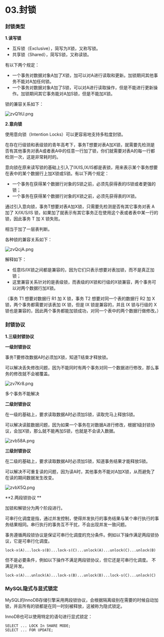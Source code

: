 # 03.封锁

### 封锁类型


**1.读写锁**

- 互斥锁（Exclusive），简写为X锁，又称写锁。
- 共享锁（Shared），简写S锁，又称读锁。

有以下两个规定：

- 一个事务对数据对象A加了X锁，加可以对A进行读取和更新。加锁期间其他事务不能对A加任何锁。
- 一个事务对数据对象A加了S锁，可以对A进行读取操作，但是不能进行更新操作。加锁期间其它事务能对A加S锁，但是不能加X锁。

锁的兼容关系如下：

![zvQ1tU.png](https://s1.ax1x.com/2022/12/24/zvQ1tU.png)


**2.意向锁**

使用意向锁（Intention Locks）可以更容易地支持多粒度封锁。

在存在行级锁和表级锁的青年高考下，事务T想要对表A加X锁，就需要先检测是否有其他事务对表A或者表A中的任意一行加了锁，你们就需要对表A的每一行都检测一次，这是非常耗时的。

意向锁在原来读写锁的基础上引入了IX/IS,IX/IS都是表锁，用来表示某个事务想要在表中的某个数据行上加X锁或S锁。有以下两个规定：

- 一个事务在获得某个数据行对象的S锁之前，必须先获得表的IS锁或者更强的锁；
- 一个事务在获得某个数据行对象的X锁之前，必须先获得表的IX锁。

通过引入意向锁，事务T想要对表A加X锁，只需要先检测是否有其它事务对表 A 加了 X/IX/S/IS 锁，如果加了就表示有其它事务正在使用这个表或者表中某一行的锁，因此事务 T 加 X 锁失败。

相当于加了一层表判断。

各种锁的兼容关系如下：

![zvQcjA.png](https://s1.ax1x.com/2022/12/24/zvQcjA.png)

解释如下：

- 任意IS/IX锁之间都是兼容的，因为它们只表示想要对表加锁，而不是真正加锁；
- 这里兼容关系针对的是表级锁，而表级的IX锁和行级的X锁兼容，两个事务可以对两个数据行加X锁。

（事务 T1 想要对数据行 R1 加 X 锁，事务 T2 想要对同一个表的数据行 R2 加 X 锁，两个事务都需要对该表加 IX 锁，但是 IX 锁是兼容的，并且 IX 锁与行级的 X 锁也是兼容的，因此两个事务都能加锁成功，对同一个表中的两个数据行做修改。）


### 封锁协议

**1.三级封锁协议**

**一级封锁协议**

事务T要修改数据A时必须加X锁，知道T结束才释放锁。

可以解决丢失修改问题，因为不能同时有两个事务对同一个数据进行修改，那么事务的修改就不会被覆盖。

![zv7Kr8.png](https://s1.ax1x.com/2022/12/25/zv7Kr8.png)


多个事务不能解决

**二级封锁协议**

在一级的基础上，要求读取数据A时必须加S锁，读取完马上释放S锁。

可以解决读脏数据问题，因为如果一个事务在对数据A进行修改，根据1级封锁协议，会加X锁，那么就不能再加S锁，也就是不会读入数据。


![zvb58A.png](https://s1.ax1x.com/2022/12/25/zvb58A.png)

**三级封锁协议**

在二级的基础上，要求读取数据A时必须加S锁，知道事务结果才能释放S锁。

可以解决不可重复读的问题，因为读A时，其他事务不能对A加X锁，从而避免了在读的期间数据发生改变。

![zvbX5Q.png](https://s1.ax1x.com/2022/12/25/zvbX5Q.png)



**2.两段锁协议
**

加锁和解锁分为两个阶段进行。

可串行化调度是指，通过并发控制，使得并发执行的事务结果与某个串行执行的事务结果相同。串行执行的事务互不干扰，不会出现并发一致问题。

事务遵循两段锁协议是保证可串行化调度的充分条件。例如以下操作满足两段锁协议，它是可串行化调度。

```
lock-x(A)...lock-s(B)...lock-s(C)...unlock(A)...unlock(C)...unlock(B)
```
但不是必要条件，例如以下操作不满足两段锁协议，但它还是可串行化调度。 不满足并发。

```
lock-x(A)...unlock(A)...lock-s(B)...unlock(B)...lock-s(C)...unlock(C)
```

### MySQL隐式与显式锁定

MySQL的InnoDB存储引擎采用两段锁协议，会根据隔离级别在需要的时候自动加锁，并且所有的锁都是在同一时刻被释放，这被称为隐式锁定。

InnoDB也可以使用特定的语句进行显式锁定：

```
SELECT ... LOCK In SHARE MODE;
SELECT ... FOR UPDATE;
```

